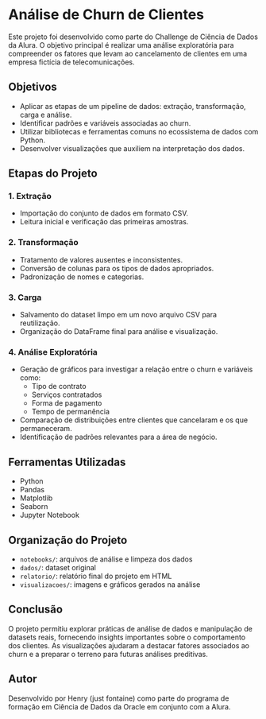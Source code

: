 # Análise de Churn de Clientes

Este projeto foi desenvolvido como parte do Challenge de Ciência de Dados da Alura. O objetivo principal é realizar uma análise exploratória para compreender os fatores que levam ao cancelamento de clientes em uma empresa fictícia de telecomunicações.

## Objetivos

- Aplicar as etapas de um pipeline de dados: extração, transformação, carga e análise.
- Identificar padrões e variáveis associadas ao churn.
- Utilizar bibliotecas e ferramentas comuns no ecossistema de dados com Python.
- Desenvolver visualizações que auxiliem na interpretação dos dados.

## Etapas do Projeto

### 1. Extração

- Importação do conjunto de dados em formato CSV.
- Leitura inicial e verificação das primeiras amostras.

### 2. Transformação

- Tratamento de valores ausentes e inconsistentes.
- Conversão de colunas para os tipos de dados apropriados.
- Padronização de nomes e categorias.

### 3. Carga

- Salvamento do dataset limpo em um novo arquivo CSV para reutilização.
- Organização do DataFrame final para análise e visualização.

### 4. Análise Exploratória

- Geração de gráficos para investigar a relação entre o churn e variáveis como:
  - Tipo de contrato
  - Serviços contratados
  - Forma de pagamento
  - Tempo de permanência
- Comparação de distribuições entre clientes que cancelaram e os que permaneceram.
- Identificação de padrões relevantes para a área de negócio.

## Ferramentas Utilizadas

- Python
- Pandas
- Matplotlib
- Seaborn
- Jupyter Notebook

## Organização do Projeto

- `notebooks/`: arquivos de análise e limpeza dos dados
- `dados/`: dataset original
- `relatorio/`: relatório final do projeto em HTML
- `visualizacoes/`: imagens e gráficos gerados na análise

## Conclusão

O projeto permitiu explorar práticas de análise de dados e manipulação de datasets reais, fornecendo insights importantes sobre o comportamento dos clientes. As visualizações ajudaram a destacar fatores associados ao churn e a preparar o terreno para futuras análises preditivas.

## Autor

Desenvolvido por Henry (just fontaine) como parte do programa de formação em Ciência de Dados da Oracle em conjunto com a Alura.

